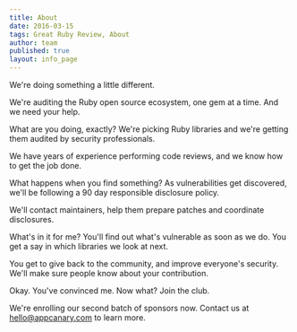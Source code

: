 ```yaml
---
title: About
date: 2016-03-15
tags: Great Ruby Review, About
author: team
published: true
layout: info_page
---
```


We're doing something a little different.

We're auditing the Ruby open source ecosystem, one gem at a time.
And we need your help.

What are you doing, exactly?
We're picking Ruby libraries and we're getting them audited by security professionals.

We have years of experience performing code reviews, and we know how to get the job done.

What happens when you find something?
As vulnerabilities get discovered, we'll be following a 90 day responsible disclosure policy.

We'll contact maintainers, help them prepare patches and coordinate disclosures.

What's in it for me?
You'll find out what's vulnerable as soon as we do. You get a say in which libraries we look at next.

You get to give back to the community, and improve everyone's security. We'll make sure people know about your contribution.

Okay. You've convinced me. Now what?
Join the club.

We're enrolling our second batch of sponsors now. Contact us at [hello@appcanary.com](mailto:hello@appcanary.com) to learn more.

